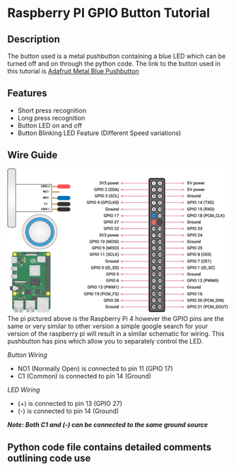 # Raspberry PI GPIO Button Tutorial
## Description
The button used is a metal pushbutton containing a blue LED which can be turned off and on through the python code. The link to the button used in this tutorial is [Adafruit Metal Blue Pushbutton](https://www.adafruit.com/product/481)

## Features
- Short press recognition 
- Long press recognition
- Button LED on and off 
- Button Blinking LED Feature (Different Speed variations)

## Wire Guide
![wiringButton](Button_Wiring.png)
The pi pictured above is the Raspberry Pi 4 however the GPIO pins are the same or very similar to other version a simple google search for your version of the raspberry pi will result in a similar schematic for wiring. This pushbutton has pins which allow you to separately control the LED. 

*Button Wiring*

- NO1 (Normally Open) is connected to pin 11 (GPIO 17)
- C1 (Common) is connected to pin 14 (Ground)

*LED Wiring*

- (+) is connected to pin 13 (GPIO 27)
- (-) is connected to pin 14 (Ground)

***Note: Both C1 and (-) can be connected to the same ground source***

## Python code file contains detailed comments outlining code use
